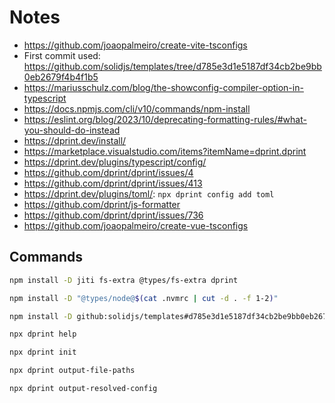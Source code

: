 # Notes

- https://github.com/joaopalmeiro/create-vite-tsconfigs
- First commit used: https://github.com/solidjs/templates/tree/d785e3d1e5187df34cb2be9bb0eb2679f4b4f1b5
- https://mariusschulz.com/blog/the-showconfig-compiler-option-in-typescript
- https://docs.npmjs.com/cli/v10/commands/npm-install
- https://eslint.org/blog/2023/10/deprecating-formatting-rules/#what-you-should-do-instead
- https://dprint.dev/install/
- https://marketplace.visualstudio.com/items?itemName=dprint.dprint
- https://dprint.dev/plugins/typescript/config/
- https://github.com/dprint/dprint/issues/4
- https://github.com/dprint/dprint/issues/413
- https://dprint.dev/plugins/toml/: `npx dprint config add toml`
- https://github.com/dprint/js-formatter
- https://github.com/dprint/dprint/issues/736
- https://github.com/joaopalmeiro/create-vue-tsconfigs

## Commands

```bash
npm install -D jiti fs-extra @types/fs-extra dprint
```

```bash
npm install -D "@types/node@$(cat .nvmrc | cut -d . -f 1-2)"
```

```bash
npm install -D github:solidjs/templates#d785e3d1e5187df34cb2be9bb0eb2679f4b4f1b5
```

```bash
npx dprint help
```

```bash
npx dprint init
```

```bash
npx dprint output-file-paths
```

```bash
npx dprint output-resolved-config
```
